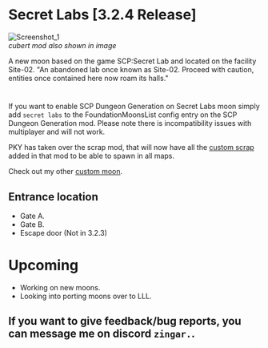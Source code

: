 # Secret Labs [3.2.4 Release]

![Screenshot_1](https://i.imgur.com/TwPy2SA.png "1")  
_cubert mod also shown in image_

A new moon based on the game SCP:Secret Lab and located on the facility Site-02. 
"An abandoned lab once known as Site-02. Proceed with caution, entities once contained here now roam its halls."

#

If you want to enable SCP Dungeon Generation on Secret Labs moon simply add ```secret labs``` to the FoundationMoonsList config entry on the SCP Dungeon Generation mod. Please note there is incompatibility issues with multiplayer and will not work.

PKY has taken over the scrap mod, that will now have all the [custom scrap](https://thunderstore.io/c/lethal-company/p/PKY/SCP_scrap/) added in that mod to be able to spawn in all maps.

Check out my other [custom moon](https://thunderstore.io/c/lethal-company/p/Zingar/Atlas_Abyss/).

## Entrance location
- Gate A.
- Gate B.
- Escape door (Not in 3.2.3)


# Upcoming

- Working on new moons.
- Looking into porting moons over to LLL.

## If you want to give feedback/bug reports, you can message me on discord ```zingar.```.



